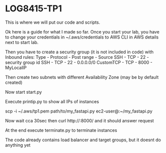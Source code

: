 # LOG8415-TP1
This is where we will put our code and scripts.

Ok here is a guide for what I made so far.
Once you start your lab, you have to change your credentials in ~/.aws/credentials to AWS CLI in AWS details next to start lab. 

Then you have to create a security group (it is not included in code) with Inbound rules:
Type - Protocol - Post range - Source
SSH - TCP - 22 -  security group id
SSH - TCP - 22 -  0.0.0.0/0
CustomTCP - TCP - 8000 - MyLocalIP

Then  create two subnets with different Availability Zone (may be by default created)

Now start start.py

Execute printip.py to show all IPs of instances

scp -i ~/.aws/tp1.pem path/to/my_fastapi.py ec2-user@<IP of instance>:~/my_fastapi.py

Now wait cca 30sec then
curl http://<IP of instance>:8000/
and it should answer request

At the end execute terminate.py to terminate instances

The code already contains load balancer and target groups, but it doesnt do anything yet

